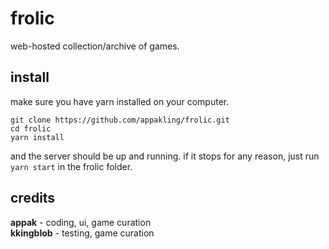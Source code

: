 # frolic
web-hosted collection/archive of games.
## install
make sure you have yarn installed on your computer.
```
git clone https://github.com/appakling/frolic.git
cd frolic
yarn install
```
and the server should be up and running. if it stops for any reason, just run ``` yarn start ``` in the frolic folder.
## credits
**appak** - coding, ui, game curation \
**kkingblob** - testing, game curation

